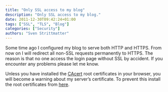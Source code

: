 ```yaml
---
title: "Only SSL access to my blog"
description: "Only SSL access to my blog."
date: 2011-12-30T09:42:24+01:00
tags: ["SSL", "TLS", "Blog"]
categories: ["Security"]
authors: "Sven Strittmatter"
---
```


Some time ago I  configured my blog to serve both HTTP and  HTTPS. From now on I
will redirect all  non-SSL requests permanently to HTTPS. The  reason is that no
one  access  the login  page  without  SSL by  accident.  If  you encounter  any
problems please let me know.

Unless you  have installed  the [CAcert][1] root  certificates in  your browser,
you  will become  a  warning  about my  server’s  certificate.  To prevent  this
install the root certificates from [here][2].

[1]: http://www.cacert.org/
[2]: http://www.cacert.org/index.php?id=3